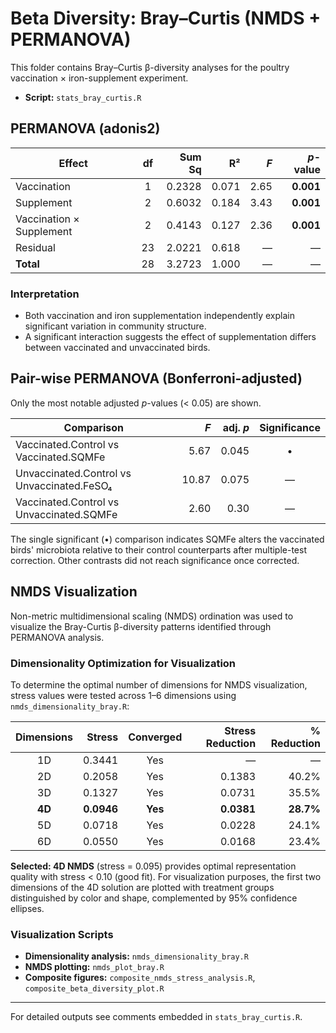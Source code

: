 # Beta Diversity: Bray–Curtis (NMDS + PERMANOVA)

This folder contains Bray–Curtis β-diversity analyses for the poultry vaccination × iron-supplement experiment.

* **Script:** `stats_bray_curtis.R`

## PERMANOVA (adonis2)

| Effect | df | Sum Sq | R² | *F* | *p*-value |
|--------|:--:|-------:|----:|----:|----------:|
| Vaccination | 1 | 0.2328 | 0.071 | 2.65 | **0.001** |
| Supplement  | 2 | 0.6032 | 0.184 | 3.43 | **0.001** |
| Vaccination × Supplement | 2 | 0.4143 | 0.127 | 2.36 | **0.001** |
| Residual | 23 | 2.0221 | 0.618 | — | — |
| **Total** | 28 | 3.2723 | 1.000 | — | — |

### Interpretation

* Both vaccination and iron supplementation independently explain significant variation in community structure.
* A significant interaction suggests the effect of supplementation differs between vaccinated and unvaccinated birds.

## Pair-wise PERMANOVA (Bonferroni-adjusted)

Only the most notable adjusted *p*-values (< 0.05) are shown.

| Comparison | *F* | adj. *p* | Significance |
|------------|----:|---------:|:------------:|
| Vaccinated.Control vs Vaccinated.SQMFe | 5.67 | 0.045 | • |
| Unvaccinated.Control vs Unvaccinated.FeSO₄ | 10.87 | 0.075 | — |
| Vaccinated.Control vs Unvaccinated.SQMFe | 2.60 | 0.30 | — |

The single significant (•) comparison indicates SQMFe alters the vaccinated birds' microbiota relative to their control counterparts after multiple-test correction. Other contrasts did not reach significance once corrected.

## NMDS Visualization

Non-metric multidimensional scaling (NMDS) ordination was used to visualize the Bray-Curtis β-diversity patterns identified through PERMANOVA analysis.

### Dimensionality Optimization for Visualization

To determine the optimal number of dimensions for NMDS visualization, stress values were tested across 1–6 dimensions using `nmds_dimensionality_bray.R`:

| Dimensions | Stress | Converged | Stress Reduction | % Reduction |
|:----------:|-------:|:---------:|-----------------:|------------:|
| 1D | 0.3441 | Yes | — | — |
| 2D | 0.2058 | Yes | 0.1383 | 40.2% |
| 3D | 0.1327 | Yes | 0.0731 | 35.5% |
| **4D** | **0.0946** | **Yes** | **0.0381** | **28.7%** |
| 5D | 0.0718 | Yes | 0.0228 | 24.1% |
| 6D | 0.0550 | Yes | 0.0168 | 23.4% |

**Selected: 4D NMDS** (stress = 0.095) provides optimal representation quality with stress < 0.10 (good fit). For visualization purposes, the first two dimensions of the 4D solution are plotted with treatment groups distinguished by color and shape, complemented by 95% confidence ellipses.

### Visualization Scripts

* **Dimensionality analysis:** `nmds_dimensionality_bray.R`
* **NMDS plotting:** `nmds_plot_bray.R`  
* **Composite figures:** `composite_nmds_stress_analysis.R`, `composite_beta_diversity_plot.R`

---
For detailed outputs see comments embedded in `stats_bray_curtis.R`.
